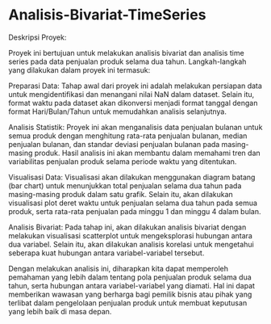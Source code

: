 # Analisis-Bivariat-TimeSeries
Deskripsi Proyek:

Proyek ini bertujuan untuk melakukan analisis bivariat dan analisis time series pada data penjualan produk selama dua tahun. Langkah-langkah yang dilakukan dalam proyek ini termasuk:

Preparasi Data: Tahap awal dari proyek ini adalah melakukan persiapan data untuk mengidentifikasi dan menangani nilai NaN dalam dataset. Selain itu, format waktu pada dataset akan dikonversi menjadi format tanggal dengan format Hari/Bulan/Tahun untuk memudahkan analisis selanjutnya.

Analisis Statistik: Proyek ini akan menganalisis data penjualan bulanan untuk semua produk dengan menghitung rata-rata penjualan bulanan, median penjualan bulanan, dan standar deviasi penjualan bulanan pada masing-masing produk. Hasil analisis ini akan membantu dalam memahami tren dan variabilitas penjualan produk selama periode waktu yang ditentukan.

Visualisasi Data: Visualisasi akan dilakukan menggunakan diagram batang (bar chart) untuk menunjukkan total penjualan selama dua tahun pada masing-masing produk dalam satu grafik. Selain itu, akan dilakukan visualisasi plot deret waktu untuk penjualan selama dua tahun pada semua produk, serta rata-rata penjualan pada minggu 1 dan minggu 4 dalam bulan.

Analisis Bivariat: Pada tahap ini, akan dilakukan analisis bivariat dengan melakukan visualisasi scatterplot untuk mengeksplorasi hubungan antara dua variabel. Selain itu, akan dilakukan analisis korelasi untuk mengetahui seberapa kuat hubungan antara variabel-variabel tersebut.

Dengan melakukan analisis ini, diharapkan kita dapat memperoleh pemahaman yang lebih dalam tentang pola penjualan produk selama dua tahun, serta hubungan antara variabel-variabel yang diamati. Hal ini dapat memberikan wawasan yang berharga bagi pemilik bisnis atau pihak yang terlibat dalam pengelolaan penjualan produk untuk membuat keputusan yang lebih baik di masa depan.
